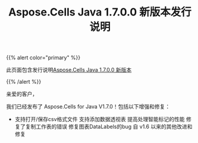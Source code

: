 ﻿---
title: Aspose.Cells Java 1.7.0.0 新版本发行说明
type: docs
weight: 110
url: /zh/java/aspose-cells-java-1-7-0-0-new-release-release-notes/
---
{{% alert color="primary" %}} 

此页面包含发行说明[Aspose.Cells Java 1.7.0.0 新版本](https://downloads.aspose.com/cells/java/new-releases/aspose.cells-java-1.7.0.0-new-release/)

{{% /alert %}} 

亲爱的客户，

我们已经发布了 Aspose.Cells for Java V1.7.0！包括以下增强和修复：

- 支持打开/保存csv格式文件
支持添加数据透视表
提高处理智能标记的性能
修复了复制工作表的错误
修复图表DataLabels的bug
自 v1.6 以来的其他改进和修复

